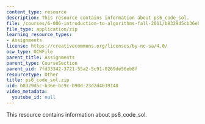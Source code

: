 ```yaml
---
content_type: resource
description: This resource contains information about ps6_code_sol.
file: /courses/6-006-introduction-to-algorithms-fall-2011/b8329d5cb36ebc9cb90d23d2d4039148_ps6_code_sol.zip
file_type: application/zip
learning_resource_types:
- Assignments
license: https://creativecommons.org/licenses/by-nc-sa/4.0/
ocw_type: OCWFile
parent_title: Assignments
parent_type: CourseSection
parent_uid: 7fd33342-3721-55a2-5c91-0269de56eb8f
resourcetype: Other
title: ps6_code_sol.zip
uid: b8329d5c-b36e-bc9c-b90d-23d2d4039148
video_metadata:
  youtube_id: null
---
```

This resource contains information about ps6_code_sol.